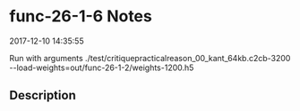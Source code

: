 # func-26-1-6 Notes

2017-12-10 14:35:55

Run with arguments ./test/critiquepracticalreason_00_kant_64kb.c2cb-3200 --load-weights=out/func-26-1-2/weights-1200.h5

## Description

